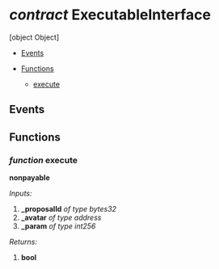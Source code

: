 # *contract* ExecutableInterface
[object Object]

- [Events](#events)

- [Functions](#functions)
    - [execute](#function-execute)

## Events

## Functions
### *function* execute
**nonpayable**

*Inputs:*
1. **_proposalId** *of type bytes32*
2. **_avatar** *of type address*
3. **_param** *of type int256*

*Returns:*
1. **bool**

